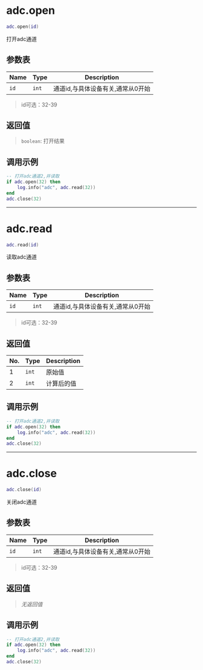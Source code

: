 # adc.open

```lua
adc.open(id)
```

打开adc通道

## 参数表

Name | Type | Description
-----|------|--------------
`id`|`int`| 通道id,与具体设备有关,通常从0开始

> id可选：32-39

## 返回值

> `boolean`: 打开结果

## 调用示例

```lua
-- 打开adc通道2,并读取
if adc.open(32) then
    log.info("adc", adc.read(32))
end
adc.close(32)
```


--------------------------------------------------
# adc.read

```lua
adc.read(id)
```

读取adc通道

## 参数表

Name | Type | Description
-----|------|--------------
`id`|`int`| 通道id,与具体设备有关,通常从0开始

> id可选：32-39

## 返回值

No. | Type | Description
----|------|--------------
1 |`int`| 原始值
2 |`int`| 计算后的值

## 调用示例

```lua
-- 打开adc通道2,并读取
if adc.open(32) then
    log.info("adc", adc.read(32))
end
adc.close(32)
```


--------------------------------------------------
# adc.close

```lua
adc.close(id)
```

关闭adc通道

## 参数表

Name | Type | Description
-----|------|--------------
`id`|`int`| 通道id,与具体设备有关,通常从0开始

> id可选：32-39

## 返回值

> *无返回值*

## 调用示例

```lua
-- 打开adc通道2,并读取
if adc.open(32) then
    log.info("adc", adc.read(32))
end
adc.close(32)
```

